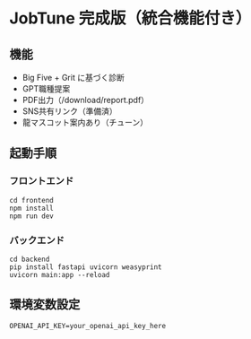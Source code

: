 
# JobTune 完成版（統合機能付き）

## 機能
- Big Five + Grit に基づく診断
- GPT職種提案
- PDF出力（/download/report.pdf）
- SNS共有リンク（準備済）
- 龍マスコット案内あり（チューン）

## 起動手順

### フロントエンド
```
cd frontend
npm install
npm run dev
```

### バックエンド
```
cd backend
pip install fastapi uvicorn weasyprint
uvicorn main:app --reload
```

## 環境変数設定
```
OPENAI_API_KEY=your_openai_api_key_here
```
